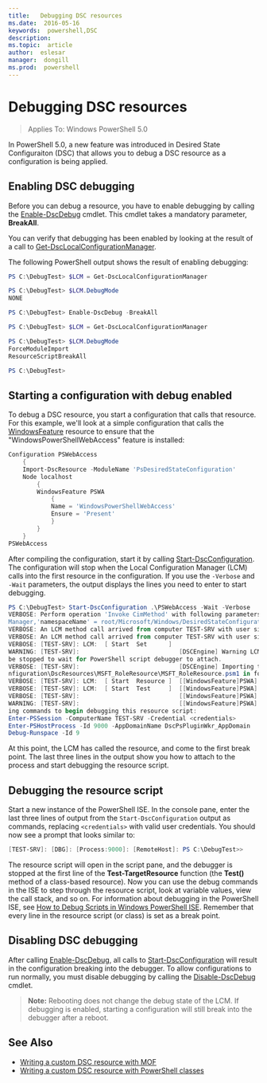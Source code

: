 ```yaml
---
title:   Debugging DSC resources
ms.date:  2016-05-16
keywords:  powershell,DSC
description:  
ms.topic:  article
author:  eslesar
manager:  dongill
ms.prod:  powershell
---
```


# Debugging DSC resources

> Applies To: Windows PowerShell 5.0

In PowerShell 5.0, a new feature was introduced in Desired State Configuraiton (DSC) that allows you to debug a DSC resource as a configuration 
is being applied.

## Enabling DSC debugging
Before you can debug a resource, you have to enable debugging by calling the 
[Enable-DscDebug](https://technet.microsoft.com/en-us/library/mt517870.aspx) cmdlet. This cmdlet takes a mandatory parameter, **BreakAll**. 

You can verify that debugging has been enabled by looking at the result of a call to 
[Get-DscLocalConfigurationManager](https://technet.microsoft.com/en-us/library/dn407378.aspx).

The following PowerShell output shows the result of enabling debugging:


```powershell
PS C:\DebugTest> $LCM = Get-DscLocalConfigurationManager

PS C:\DebugTest> $LCM.DebugMode
NONE

PS C:\DebugTest> Enable-DscDebug -BreakAll

PS C:\DebugTest> $LCM = Get-DscLocalConfigurationManager

PS C:\DebugTest> $LCM.DebugMode
ForceModuleImport
ResourceScriptBreakAll

PS C:\DebugTest>
```


## Starting a configuration with debug enabled
To debug a DSC resource, you start a configuration that calls that resource. For this example, we'll look at a simple configuration that 
calls the [WindowsFeature](windowsfeatureResource.md) 
resource to ensure that the "WindowsPowerShellWebAccess" feature is installed:

```powershell
Configuration PSWebAccess
    {
    Import-DscResource -ModuleName 'PsDesiredStateConfiguration'
    Node localhost
        {
        WindowsFeature PSWA
            {
            Name = 'WindowsPowerShellWebAccess'
            Ensure = 'Present'
            }
        }
    }
PSWebAccess
```
After compiling the configuration, start it by calling [Start-DscConfiguration](https://technet.microsoft.com/en-us/library/dn521623.aspx). The configuration will stop 
when the Local Configuration Manager (LCM) calls into the first resource in the configuration. If you use the `-Verbose` and `-Wait` parameters, the output displays 
the lines you need to enter to start debugging.

```powershell
PS C:\DebugTest> Start-DscConfiguration .\PSWebAccess -Wait -Verbose
VERBOSE: Perform operation 'Invoke CimMethod' with following parameters, ''methodName' = SendConfigurationApply,'className' = MSFT_DSCLocalConfiguration
Manager,'namespaceName' = root/Microsoft/Windows/DesiredStateConfiguration'.
VERBOSE: An LCM method call arrived from computer TEST-SRV with user sid S-1-5-21-2127521184-1604012920-1887927527-108583.
VERBOSE: An LCM method call arrived from computer TEST-SRV with user sid S-1-5-21-2127521184-1604012920-1887927527-108583.
VERBOSE: [TEST-SRV]: LCM:  [ Start  Set      ]
WARNING: [TEST-SRV]:                            [DSCEngine] Warning LCM is in Debug 'ResourceScriptBreakAll' mode.  Resource script processing will 
be stopped to wait for PowerShell script debugger to attach.
VERBOSE: [TEST-SRV]:                            [DSCEngine] Importing the module C:\WINDOWS\system32\WindowsPowerShell\v1.0\Modules\PSDesiredStateCo
nfiguration\DscResources\MSFT_RoleResource\MSFT_RoleResource.psm1 in force mode.
VERBOSE: [TEST-SRV]: LCM:  [ Start  Resource ]  [[WindowsFeature]PSWA]
VERBOSE: [TEST-SRV]: LCM:  [ Start  Test     ]  [[WindowsFeature]PSWA]
VERBOSE: [TEST-SRV]:                            [[WindowsFeature]PSWA] Importing the module MSFT_RoleResource in force mode.
WARNING: [TEST-SRV]:                            [[WindowsFeature]PSWA] Resource is waiting for PowerShell script debugger to attach.  Use the follow
ing commands to begin debugging this resource script:
Enter-PSSession -ComputerName TEST-SRV -Credential <credentials>
Enter-PSHostProcess -Id 9000 -AppDomainName DscPsPluginWkr_AppDomain
Debug-Runspace -Id 9
```
At this point, the LCM has called the resource, and come to the first break point. The last three lines in the output show you how to attach to the process and start debugging the 
resource script.

## Debugging the resource script

Start a new instance of the PowerShell ISE. In the console pane, enter the last three lines of output from the `Start-DscConfiguration` output as commands, replacing `<credentials>` with
valid user credentials. You should now see a prompt that looks similar to:

```powershell
[TEST-SRV]: [DBG]: [Process:9000]: [RemoteHost]: PS C:\DebugTest>>
```

The resource script will open in the script pane, and the debugger is stopped at the first line of the **Test-TargetResource** function (the **Test()** method of a class-based resource).
Now you can use the debug commands in the ISE to step through the resource script, look at variable values, view the call stack, and so on. For information about debugging in the 
PowerShell ISE, see [How to Debug Scripts in Windows PowerShell ISE](https://technet.microsoft.com/en-us/library/dd819480.aspx). Remember that every line in the resource 
script (or class) is set as a break point.

## Disabling DSC debugging

After calling [Enable-DscDebug](https://technet.microsoft.com/en-us/library/mt517870.aspx), all calls to [Start-DscConfiguration](https://technet.microsoft.com/en-us/library/dn521623.aspx)
will result in the configuration breaking into the debugger. To allow configurations to run normally, you must disable debugging by calling the 
[Disable-DscDebug](https://technet.microsoft.com/en-us/library/mt517872.aspx) cmdlet.

>**Note:** Rebooting does not change the debug state of the LCM. If debugging is enabled, starting a configuration will still break into the debugger after a reboot.


## See Also
- [Writing a custom DSC resource with MOF](authoringResourceMOF.md) 
- [Writing a custom DSC resource with PowerShell classes](authoringResourceClass.md)

